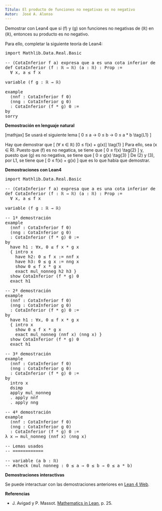 ```yaml
---
Título: El producto de funciones no negativas es no negativo
Autor:  José A. Alonso
---
```


Demostrar con Lean4 que si \(f\) y \(g\) son funciones no negativas de \(ℝ\) en \(ℝ\), entonces su producto es no negativo.

Para ello, completar la siguiente teoría de Lean4:

<pre lang="lean">
import Mathlib.Data.Real.Basic

-- (CotaInferior f a) expresa que a es una cota inferior de f.
def CotaInferior (f : ℝ → ℝ) (a : ℝ) : Prop :=
  ∀ x, a ≤ f x

variable (f g : ℝ → ℝ)

example
  (nnf : CotaInferior f 0)
  (nng : CotaInferior g 0)
  : CotaInferior (f * g) 0 :=
by
sorry
</pre>
<!--more-->

<b>Demostración en lenguaje natural</b>

[mathjax]
Se usará el siguiente lema
\[ 0 ≤ a → 0 ≤ b → 0 ≤ a * b \tag{L1} \]

Hay que demostrar que
\[ (∀ x ∈ ℝ) [0 ≤ f(x) + g(x)] \tag{1} \]
Para ello, sea \(x ∈ R\). Puesto que \(f\) es no negatica, se tiene que
\[ 0 ≤ f(x) \tag{2} \]
y, puesto que \(g\) es no negativa, se tiene que
\[ 0 ≤ g(x) \tag{3} \]
De (2) y (3), por L1, se tiene que
\[ 0 ≤ f(x) + g(x) \]
que es lo que había que demostrar.

<b>Demostraciones con Lean4</b>

<pre lang="lean">
import Mathlib.Data.Real.Basic

-- (CotaInferior f a) expresa que a es una cota inferior de f.
def CotaInferior (f : ℝ → ℝ) (a : ℝ) : Prop :=
  ∀ x, a ≤ f x

variable (f g : ℝ → ℝ)

-- 1ª demostración
example
  (nnf : CotaInferior f 0)
  (nng : CotaInferior g 0)
  : CotaInferior (f * g) 0 :=
by
  have h1 : ∀x, 0 ≤ f x * g x
  { intro x
    have h2: 0 ≤ f x := nnf x
    have h3: 0 ≤ g x := nng x
    show 0 ≤ f x * g x
    exact mul_nonneg h2 h3 }
  show CotaInferior (f * g) 0
  exact h1

-- 2ª demostración
example
  (nnf : CotaInferior f 0)
  (nng : CotaInferior g 0)
  : CotaInferior (f * g) 0 :=
by
  have h1 : ∀x, 0 ≤ f x * g x
  { intro x
    show 0 ≤ f x * g x
    exact mul_nonneg (nnf x) (nng x) }
  show CotaInferior (f * g) 0
  exact h1

-- 3ª demostración
example
  (nnf : CotaInferior f 0)
  (nng : CotaInferior g 0)
  : CotaInferior (f * g) 0 :=
by
  intro x
  dsimp
  apply mul_nonneg
  . apply nnf
  . apply nng

-- 4ª demostración
example
  (nnf : CotaInferior f 0)
  (nng : CotaInferior g 0)
  : CotaInferior (f * g) 0 :=
λ x ↦ mul_nonneg (nnf x) (nng x)

-- Lemas usados
-- ============

-- variable (a b : ℝ)
-- #check (mul_nonneg : 0 ≤ a → 0 ≤ b → 0 ≤ a * b)
</pre>

<b>Demostraciones interactivas</b>

Se puede interactuar con las demostraciones anteriores en <a href="https://lean.math.hhu.de/#url=https://raw.githubusercontent.com/jaalonso/Calculemus2/main/src/Producto_de_funciones_no_negativas.lean" rel="noopener noreferrer" target="_blank">Lean 4 Web</a>.

<b>Referencias</b>

<ul>
<li> J. Avigad y P. Massot. <a href="https://bit.ly/3U4UjBk">Mathematics in Lean</a>, p. 25.</li>
</ul>
